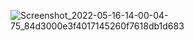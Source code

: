 ![Screenshot_2022-05-16-14-00-04-75_84d3000e3f4017145260f7618db1d683](https://user-images.githubusercontent.com/104522915/168546452-8afc3d3d-2ae2-4f05-ad95-2ddb305cc2f6.jpg)
